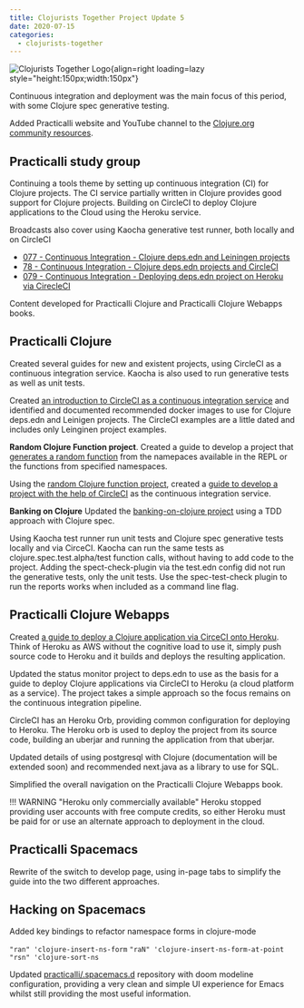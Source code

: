 ```yaml
---
title: Clojurists Together Project Update 5
date: 2020-07-15
categories:
  - clojurists-together
---
```


![Clojurists Together Logo](https://raw.githubusercontent.com/practicalli/graphic-design/live/buttons/practicalli-clojurists-together-button.svg){align=right loading=lazy style="height:150px;width:150px"}

Continuous integration and deployment was the main focus of this period, with some Clojure spec generative testing.

Added Practicalli website and YouTube channel to the [Clojure.org community resources](https://clojure.org/community/resources).

<!-- more -->

## Practicalli study group
Continuing a tools theme by setting up continuous integration (CI) for Clojure projects.  The CI service partially written in Clojure provides good support for Clojure projects.  Building on CircleCI to deploy Clojure applications to the Cloud using the Heroku service.

Broadcasts also cover using Kaocha generative test runner, both locally and on CircleCI

* [077 - Continuous Integration - Clojure deps.edn and Leiningen projects](https://youtu.be/WLcaXuAH1Ew)
* [78 - Continuous Integration - Clojure deps.edn projects and CircleCI](https://youtu.be/sXZKrD4cAFk)
* [079 - Continuous Integration - Deploying deps.edn project on Heroku via CirecleCI](https://youtu.be/P0D3W_ugfdA)

Content developed for Practicalli Clojure and Practicalli Clojure Webapps books.

## Practicalli Clojure
Created several guides for new and existent projects, using CircleCI as a continuous integration service.  Kaocha is also used to run generative tests as well as unit tests.

Created [an introduction to CircleCI as a continuous integration service](http://practical.li/clojure/testing/integration-testing/circle-ci/random-clojure-function.html) and identified and documented recommended docker images to use for Clojure deps.edn and Leinigen projects.  The CircleCI examples are a little dated and includes only Leinginen project examples.

**Random Clojure Function project**.
Created a guide to develop a project that [generates a random function](http://practical.li/clojure/simple-projects/random-clojure-function.html) from the namepaces available in the REPL or the functions from specified namespaces.

Using the [random Clojure function project](http://practical.li/clojure/simple-projects/random-clojure-function.html), created a [guide to develop a project with the help of CircleCI](http://practical.li/clojure/testing/integration-testing/circle-ci/random-clojure-function.html) as the continuous integration service.


**Banking on Clojure**
Updated the [banking-on-clojure project](http://practical.li/clojure/clojure-spec/projects/bank-account/) using a TDD approach with Clojure spec.

Using Kaocha test runner run unit tests and Clojure spec generative tests locally and via CirceCI. Kaocha can run the same tests as clojure.spec.test.alpha/test function calls, without having to add code to the project. Adding the spect-check-plugin via the test.edn config did not run the generative tests, only the unit tests. Use the spec-test-check plugin to run the reports works when included as a command line flag.


## Practicalli Clojure Webapps
Created [a guide to deploy a Clojure application via CirceCI onto Heroku](https://practical.li/clojure-web-services/projects/status-monitor-deps/). Think of Heroku as AWS without the cognitive load to use it, simply push source code to Heroku and it builds and deploys the resulting application.

Updated the status monitor project to deps.edn to use as the basis for a guide to deploy Clojure applications via CircleCI to Heroku (a cloud platform as a service). The project takes a simple approach so the focus remains on the continuous integration pipeline.

CircleCI has an Heroku Orb, providing common configuration for deploying to Heroku.  The Heroku orb is used to deploy the project from its source code, building an uberjar and running the application from that uberjar.

Updated details of using postgresql with Clojure (documentation will be extended soon) and recommended next.java as a library to use for SQL.

Simplified the overall navigation on the Practicalli Clojure Webapps book.

!!! WARNING "Heroku only commercially available"
    Heroku stopped providing user accounts with free compute credits, so either Heroku must be paid for or use an alternate approach to deployment in the cloud.

## Practicalli Spacemacs
Rewrite of the switch to develop page, using in-page tabs to simplify the guide into the two different approaches.


## Hacking on Spacemacs
Added key bindings to refactor namespace forms in clojure-mode

`"ran" 'clojure-insert-ns-form`
`"raN" 'clojure-insert-ns-form-at-point`
`"rsn" 'clojure-sort-ns`

Updated [practicalli/.spacemacs.d](https://github.com/practicalli/spacemacs.d/) repository with doom modeline configuration, providing a very clean and simple UI experience for Emacs whilst still providing the most useful information.
